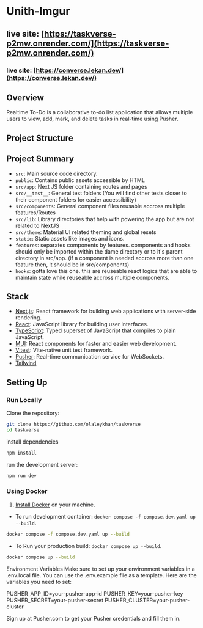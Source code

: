 # Unith-Imgur

## live site: [https://taskverse-p2mw.onrender.com/](https://taskverse-p2mw.onrender.com/)

### live site: [https://converse.lekan.dev/](https://converse.lekan.dev/)

## Overview

Realtime To-Do is a collaborative to-do list application that allows multiple users to view, add, mark, and delete tasks in real-time using Pusher.

## Project Structure

## Project Summary

- `src`: Main source code directory.
- `public`: Contains public assets accessible by HTML
- `src/app`: Next JS folder containing routes and pages
- `src/__test__`: General test folders (You will find other tests closer to their component folders for easier accessibility)
- `src/components`: General component files reusable accross multiple features/Routes
- `src/lib`: Library directories that help with powering the app but are not related to NextJS
- `src/theme`: Material UI related theming and global resets
- `static`: Static assets like images and icons.
- `features`: separates components by features. components and hooks should only be imported within the dame directory or to it's parent directory in src/app. (if a component is needed accross more than one feature then, it should be in src/components)
- `hooks`: gotta love this one. this are reuseable react logics that are able to maintain state while reuseable accross multiple components.

## Stack

- [Next.js](https://nextjs.org/): React framework for building web applications with server-side rendering.
- [React](https://reactjs.org/): JavaScript library for building user interfaces.
- [TypeScript](https://www.typescriptlang.org/): Typed superset of JavaScript that compiles to plain JavaScript.
- [MUI](https://mui.com/): React components for faster and easier web development.
- [Vitest](https://vitest.dev/): Vite-native unit test framework.
- [Pusher](pusher.com): Real-time communication service for WebSockets.
- [Tailwind](.....)

## Setting Up


### Run Locally

Clone the repository:

```bash
git clone https://github.com/olaleykhan/taskverse
cd taskverse
```
install dependencies

```bash
npm install
```

run the development server:

```bash
npm run dev
```

### Using Docker

1. [Install Docker](https://docs.docker.com/get-docker/) on your machine.

- To run development container: `docker compose -f compose.dev.yaml up --build`.

```bash
docker compose -f compose.dev.yaml up --build
```

- To Run your production build: `docker compose up --build`.

```bash
docker compose up --build

```


Environment Variables
Make sure to set up your environment variables in a .env.local file. You can use the .env.example file as a template. Here are the variables you need to set:

PUSHER_APP_ID=your-pusher-app-id
PUSHER_KEY=your-pusher-key
PUSHER_SECRET=your-pusher-secret
PUSHER_CLUSTER=your-pusher-cluster


Sign up at Pusher.com to get your Pusher credentials and fill them in.